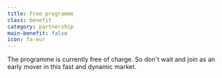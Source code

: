 ```yaml
---
title: Free programme
class: benefit
category: partnership
main-benefit: false
icon: fa-eur
---
```


The programme is currently free of charge. So don't wait and join as an early mover in this fast and dynamic market.
